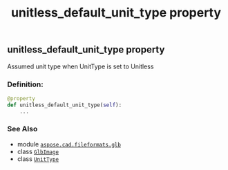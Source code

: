 ﻿---
title: unitless_default_unit_type property
second_title: Aspose.CAD for Python via .NET API References
description: 
type: docs
weight: 220
url: /python-net/aspose.cad.fileformats.glb/glbimage/unitless_default_unit_type/
is_root: false
---

## unitless_default_unit_type property


Assumed unit type when UnitType is set to Unitless
### Definition:
```python
@property
def unitless_default_unit_type(self):
    ...
```

### See Also
* module [`aspose.cad.fileformats.glb`](../../)
* class [`GlbImage`](/cad/python-net/aspose.cad.fileformats.glb/glbimage)
* class [`UnitType`](/cad/python-net/aspose.cad.imageoptions/unittype)
